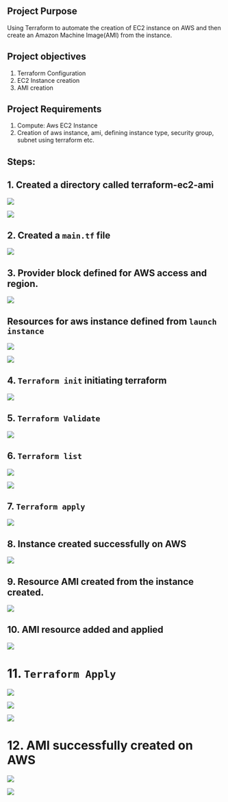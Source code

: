## Project Purpose 
Using Terraform to automate the creation of EC2 instance on AWS and then create an Amazon Machine Image(AMI) from the instance. 

## Project objectives 
1. Terraform Configuration 
2. EC2 Instance creation 
3. AMI creation

## Project Requirements 
1. Compute: Aws EC2 Instance 
2. Creation of aws instance, ami, defining instance type, security group, subnet using terraform etc.  

## Steps:

## 1. Created a directory called terraform-ec2-ami

![](./1.%20Directory%20created.png)


 ![](./1.%20Directory%20createdd.png)

## 2. Created a `main.tf` file 

![](2.%20main.png)

## 3. Provider block defined for AWS access and region.

![](3.%20terraform%20code.png)


## Resources for aws instance defined from `launch instance`

![](aws%201.png)

![](aws%202.png)

## 4. `Terraform init` initiating terraform

![](4.%20terraform%20init.png)

## 5. `Terraform Validate`

![](5.%20terraform%20validate.png)

## 6. `Terraform list`

![](6.%20terraform%20apply%20list.png)


![](6.%20terraform%20apply%20listt.png)

## 7. `Terraform apply`


![](6.%20terraform%20apply.png)


## 8. Instance created successfully on AWS

![](7.%20Instance%20Created.png)

## 9. Resource AMI created from the instance created.

![](8.%20ami.png)

## 10. AMI resource added and applied

![](9.%20terraform%20apply.png)

# 11. `Terraform Apply`

![](10.%20terraform%20apply%20list.png)

![](10.%20terraform%20apply%20list%202.png)

![](10.%20terraform%20apply%20list%203.png)

# 12. AMI successfully created on AWS 

![](11.%20ami%20created.png)

![](11.%20ami%20createdd.png)
